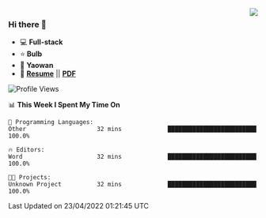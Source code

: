 <img align="right" src="https://github-readme-stats.vercel.app/api?username=LolipopJ&show_icons=true&count_private=true&hide_title=true&include_all_commits=true&theme=vue">

### Hi there 👋

- :computer: **Full-stack**
- :star: **Bulb**
- :pill: **Yaowan**
- :milky_way: [**Resume**](https://lolipopj.github.io/resume/) || [**PDF**](https://cdn.jsdelivr.net/gh/lolipopj/resume/export/resume-en.pdf)

<!--START_SECTION:waka-->
![Profile Views](http://img.shields.io/badge/Profile%20Views-19-blue)

📊 **This Week I Spent My Time On** 

```text
💬 Programming Languages: 
Other                    32 mins             █████████████████████████   100.0%

🔥 Editors: 
Word                     32 mins             █████████████████████████   100.0%

🐱‍💻 Projects: 
Unknown Project          32 mins             █████████████████████████   100.0%

```


 Last Updated on 23/04/2022 01:21:45 UTC
<!--END_SECTION:waka-->
